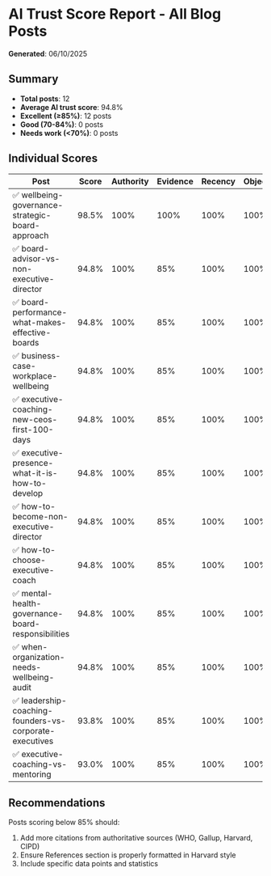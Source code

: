 # AI Trust Score Report - All Blog Posts

**Generated**: 06/10/2025

## Summary

- **Total posts**: 12
- **Average AI trust score**: 94.8%
- **Excellent (≥85%)**: 12 posts
- **Good (70-84%)**: 0 posts
- **Needs work (<70%)**: 0 posts

## Individual Scores

| Post | Score | Authority | Evidence | Recency | Objectivity | Quality | Reputation | Citations |
|------|-------|-----------|----------|---------|-------------|---------|------------|-----------|
| ✅ wellbeing-governance-strategic-board-approach | 98.5% | 100% | 100% | 100% | 100% | 85% | 100% | 6 |
| ✅ board-advisor-vs-non-executive-director | 94.8% | 100% | 85% | 100% | 100% | 85% | 100% | 6 |
| ✅ board-performance-what-makes-effective-boards | 94.8% | 100% | 85% | 100% | 100% | 85% | 100% | 6 |
| ✅ business-case-workplace-wellbeing | 94.8% | 100% | 85% | 100% | 100% | 85% | 100% | 6 |
| ✅ executive-coaching-new-ceos-first-100-days | 94.8% | 100% | 85% | 100% | 100% | 85% | 100% | 6 |
| ✅ executive-presence-what-it-is-how-to-develop | 94.8% | 100% | 85% | 100% | 100% | 85% | 100% | 6 |
| ✅ how-to-become-non-executive-director | 94.8% | 100% | 85% | 100% | 100% | 85% | 100% | 6 |
| ✅ how-to-choose-executive-coach | 94.8% | 100% | 85% | 100% | 100% | 85% | 100% | 6 |
| ✅ mental-health-governance-board-responsibilities | 94.8% | 100% | 85% | 100% | 100% | 85% | 100% | 6 |
| ✅ when-organization-needs-wellbeing-audit | 94.8% | 100% | 85% | 100% | 100% | 85% | 100% | 6 |
| ✅ leadership-coaching-founders-vs-corporate-executives | 93.8% | 100% | 85% | 100% | 100% | 75% | 100% | 6 |
| ✅ executive-coaching-vs-mentoring | 93.0% | 100% | 85% | 100% | 100% | 75% | 85% | 6 |

## Recommendations

Posts scoring below 85% should:
1. Add more citations from authoritative sources (WHO, Gallup, Harvard, CIPD)
2. Ensure References section is properly formatted in Harvard style
3. Include specific data points and statistics
